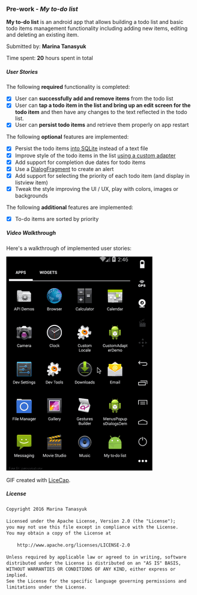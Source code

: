 ### Pre-work - *My to-do list*

**My to-do list** is an android app that allows building a todo list and basic todo items management functionality including adding new items, editing and deleting an existing item.

Submitted by: **Marina Tanasyuk**

Time spent: **20** hours spent in total

##### User Stories

The following **required** functionality is completed:

* [x] User can **successfully add and remove items** from the todo list
* [x] User can **tap a todo item in the list and bring up an edit screen for the todo item** and then have any changes to the text reflected in the todo list.
* [x] User can **persist todo items** and retrieve them properly on app restart

The following **optional** features are implemented:

* [x] Persist the todo items [into SQLite](http://guides.codepath.com/android/Persisting-Data-to-the-Device#sqlite) instead of a text file
* [x] Improve style of the todo items in the list [using a custom adapter](http://guides.codepath.com/android/Using-an-ArrayAdapter-with-ListView)
* [x] Add support for completion due dates for todo items
* [x] Use a [DialogFragment](http://guides.codepath.com/android/Using-DialogFragment) to create an alert
* [x] Add support for selecting the priority of each todo item (and display in listview item)
* [x] Tweak the style improving the UI / UX, play with colors, images or backgrounds

The following **additional** features are implemented:

* [x] To-do items are sorted by priority

##### Video Walkthrough 

Here's a walkthrough of implemented user stories:

![Alt Text](https://github.com/Marusya82/Todolist-app-revisited/blob/master/Todo_app_revisited_demo.gif)

GIF created with [LiceCap](http://www.cockos.com/licecap/).

##### License

    Copyright 2016 Marina Tanasyuk

    Licensed under the Apache License, Version 2.0 (the "License");
    you may not use this file except in compliance with the License.
    You may obtain a copy of the License at

        http://www.apache.org/licenses/LICENSE-2.0

    Unless required by applicable law or agreed to in writing, software
    distributed under the License is distributed on an "AS IS" BASIS,
    WITHOUT WARRANTIES OR CONDITIONS OF ANY KIND, either express or implied.
    See the License for the specific language governing permissions and
    limitations under the License.
